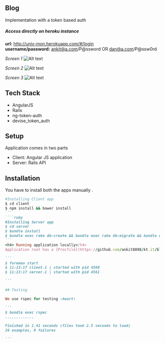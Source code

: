 ## Blog

Implementation with a token based auth

<h5>Access directly on heroku instance</h5>

<b>url:</b> http://univ-mon.herokuapp.com/#/login <br/>
<b>username/password:</b> ankit@a.com/P@ssword OR dan@a.com/P@ssw0rd

<i>Screen 1</i>
![Alt text](https://raw.githubusercontent.com/PracticallyGreen/gupta-interview2/master/images/login.png?token=AAZwl0-T1kbLyT62tsSxQsU-E-Eog84Wks5VIz92wA%3D%3D)

<i>Screen 2</i>
![Alt text](https://raw.githubusercontent.com/PracticallyGreen/gupta-interview2/master/images/listing.png?token=AAZwlyE4-c-DNwtXOADKrh7uvkPFMVZbks5VIz-iwA%3D%3D)

<i>Screen 3</i>
![Alt text](https://raw.githubusercontent.com/PracticallyGreen/gupta-interview2/master/images/post.png?token=AAZwl-Fnf5GTODXJwpU5F2yeApmIIsXaks5VIz--wA%3D%3D)

## Tech Stack

- AngularJS
- Rails
- ng-token-auth
- devise_token_auth


## Setup

Application comes in two parts

- Client: Angular JS application
- Server: Rails API


## Installation

You have to install both the apps manually .

````ruby
#Installing Client app
$ cd client
$ npm install && bower install 
```
````ruby
#Installing Server app
$ cd server
$ bundle install
$ bundle exec rake db:create && bundle exec rake db:migrate && bundle exec rake db:seed
```
<h4> Running application locally</h4>
Application root has a [Procfile](https://github.com/ankit8898/kt.it/blob/master/Procfile)  that runs both client and server locally . Run application via [foreman](https://github.com/ddollar/foreman)

```
$ foreman start
$ 11:13:17 client.1 | started with pid 4560
$ 11:13:17 server.1 | started with pid 4561

```

## Testing

We use rspec for testing :heart:

```
$ bundle exec rspec 
.............

Finished in 1.41 seconds (files took 2.5 seconds to load)
26 examples, 0 failures

```
